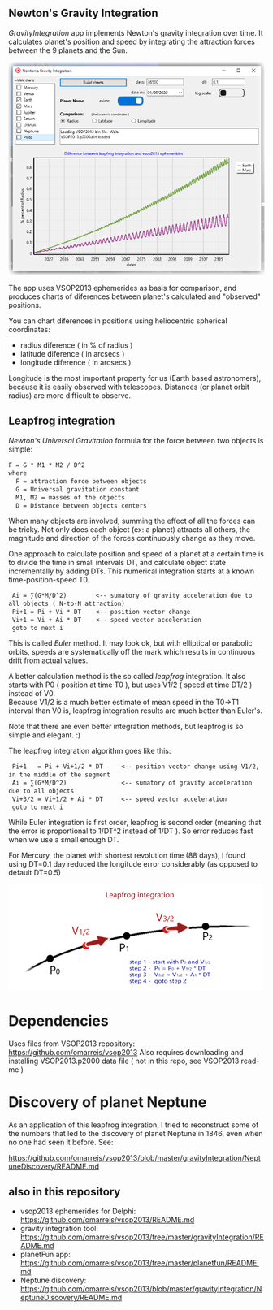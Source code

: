 ## Newton's Gravity Integration

*GravityIntegration* app implements Newton's gravity integration over time.
It calculates planet's position and speed by integrating the attraction forces
between the 9 planets and the Sun. 

![GravityIntegration screenshot](screenshotGravityIntegration.png)

The app uses VSOP2013 ephemerides as basis for comparison, and produces charts 
of diferences between planet's calculated and "observed" positions.

You can chart diferences in positions using heliocentric spherical coordinates: 

* radius diference ( in % of radius ) 
* latitude diference ( in arcsecs )
* longitude diference ( in arcsecs )

Longitude is the most important property for us (Earth based astronomers),
because it is easily observed with telescopes. Distances (or planet orbit radius)
are more difficult to observe.

## Leapfrog integration
*Newton's Universal Gravitation* formula for the force between two objects is simple: 

    F = G * M1 * M2 / D^2
    where
      F = attraction force between objects
      G = Universal gravitation constant
      M1, M2 = masses of the objects
      D = Distance between objects centers
    
When many objects are involved, summing the effect of all the forces can be tricky. Not only does each object (ex: a planet) 
attracts all others, the magnitude and direction of the forces continuously change as they move. 

One approach to calculate position and speed of a planet at a certain time is to divide 
the time in small intervals DT, and calculate object state incrementally by adding DTs.
This numerical integration starts at a known time-position-speed T0.

     Ai = ∑(G*M/D^2)        <-- sumatory of gravity acceleration due to all objects ( N-to-N attraction)
     Pi+1 = Pi + Vi * DT    <-- position vector change 
     Vi+1 = Vi + Ai * DT    <-- speed vector acceleration 
     goto to next i 
  
This is called *Euler* method. It may look ok, but with elliptical or parabolic orbits, 
speeds are systematically off the mark which results in continuous drift 
from actual values.

A better calculation method is the so called *leapfrog* integration.
It also starts with P0 ( position at time T0 ), but uses V1/2 ( speed at time DT/2 ) instead of V0.  
Because V1/2 is a much better estimate of mean speed in the T0->T1 interval
than V0 is, leapfrog integration results are much better than Euler's.

Note that there are even better integration methods, but leapfrog is so simple and elegant.   :)  

The leapfrog integration algorithm goes like this:

     Pi+1   = Pi + Vi+1/2 * DT     <-- position vector change using V1/2, in the middle of the segment
     Ai = ∑(G*M/D^2)               <-- sumatory of gravity acceleration due to all objects
     Vi+3/2 = Vi+1/2 + Ai * DT     <-- speed vector acceleration 
     goto to next i 
    
While Euler integration is first order, leapfrog is second order (meaning that the error
is proportional to 1/DT^2 instead of 1/DT ). So error reduces fast when we use
a small enough DT.

For Mercury, the planet with shortest revolution time (88 days), 
I found using DT=0.1 day reduced the longitude error considerably (as opposed to default DT=0.5) 

![leapfrog integration](leapfrogIntegration.png)

# Dependencies

Uses files from VSOP2013 repository:  https://github.com/omarreis/vsop2013
Also requires downloading and installing VSOP2013.p2000 data file ( not in this repo, see VSOP2013 read-me )

# Discovery of planet Neptune

As an application of this leapfrog integration, I tried to reconstruct some of the 
numbers that led to the discovery of planet Neptune in 1846, even when no one 
had seen it before.  See:

https://github.com/omarreis/vsop2013/blob/master/gravityIntegration/NeptuneDiscovery/README.md

## also in this repository
* vsop2013 ephemerides for Delphi: https://github.com/omarreis/vsop2013/README.md
* gravity integration tool: https://github.com/omarreis/vsop2013/tree/master/gravityIntegration/README.md
* planetFun app: https://github.com/omarreis/vsop2013/tree/master/planetfun/README.md
* Neptune discovery: https://github.com/omarreis/vsop2013/blob/master/gravityIntegration/NeptuneDiscovery/README.md




